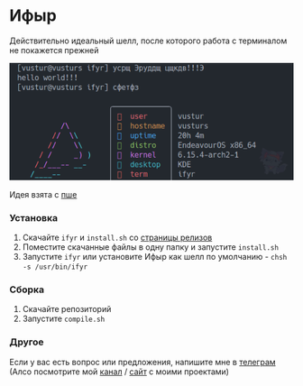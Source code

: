# Ифыр

Действительно идеальный шелл, после которого работа с терминалом не покажется прежней

![](imgs/showcase.png)

Идея взята с [пше](https://пше.рф)

### Установка

1. Скачайте `ifyr` и `install.sh` со [страницы релизов](https://github.com/vustur/ifyr/releases/)
2. Поместите скачанные файлы в одну папку и запустите `install.sh`
3. Запустите `ifyr` или установите Ифыр как шелл по умолчанию - `chsh -s /usr/bin/ifyr`

### Сборка

1. Скачайте репозиторий
2. Запустите `compile.sh`

### Другое

Если у вас есть вопрос или предложения, напишите мне в [телеграм](https://t.me/vustur) (Алсо посмотрите мой [канал](https://t.me/vusturs) / [сайт](https://vustur.xyz) с моими проектами)
